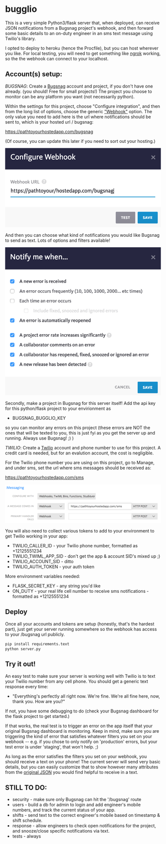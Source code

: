 # bugglio

This is a very simple Python3/flask server that, when deployed, can receive JSON notifications from a Bugsnag project's webhook, and then forward some basic details to an on-duty engineer in an sms text message using Twilio's library.

I opted to deploy to heroku (hence the Procfile), but you can host wherever you like. For local testing, you will need to get something like [ngrok](https://www.twilio.com/docs/guides/client/server#running-locally-using-ngrok) working, so the the webhook can connect to your localhost.

## Account(s) setup:

*BUGSNAG*: Create a [Bugsnag](https://www.bugsnag.com/) account and project, if you don't have one already. (you should! Free for small projects!) The project you choose to monitor can be any platform you want (not necessarily python).

Within the settings for this project, choose "Configure integration", and then from the long list of options, choose the generic ["Webhook"](https://docs.bugsnag.com/product/integrations/webhook/) option. The only value you need to add here is the url where notifications should be sent to, which is your hosted url / bugsnag:

https://pathtoyourhostedapp.com/bugsnag

(Of course, you can update this later if you need to sort out your hosting.)

![](static/images/bugsnag-webhook-url.png "Bugsnag webhook config")

And then you can choose what kind of notifications you would like Bugsnag to send as text. Lots of options and filters available!

![](static/images/bugsnag-filters.png "Bugsnag webhook filters")

Secondly, make a project in Bugsnag for this server itself! Add the api key for this python/flask project to your envirionment as

* BUGSNAG_BUGGLIO_KEY

so you can monitor any errors on this project (these errors are NOT the ones that will be texted to you, this is just fyi as you get the server up and running. Always use Bugsnag!  ;) )

*TWILIO*: Create a [Twilio](https://www.twilio.com/) account and phone number to use for this project. A credit card is needed, but for an evalution account, the cost is negligible.

For the Twilio phone number you are using on this project, go to Manage, and under sms, set the url where sms messages should be received as:

https://pathtoyourhostedapp.com/sms

![](static/images/twilio-sms-url.png "Twilio sms url")

You will also need to collect various tokens to add to your environment to get Twilio working in your app:

* TWILIO_CALLER_ID  - your Twilio phone number, formatted as +12125551234
* TWILIO_TWIML_APP_SID - don't get the app & account SID's mixed up ;)
* TWILIO_ACCOUNT_SID - ditto
* TWILIO_AUTH_TOKEN - your auth token

More environment variables needed:

* FLASK_SECRET_KEY - any string you'd like
* ON_DUTY  - your real life cell number to receive sms notifications - formatted as +12125551234

## Deploy

Once all your accounts and tokens are setup (honestly, that's the hardest part), just get your server running somewhere so the webhook has access to your /bugsnag url publicly.

```
pip install requirements.text
python server.py
```

## Try it out!

An easy test to make sure your server is working well with Twilio is to text your Twilio number from any cell phone.  You should get a generic text response every time:

* "Everything's perfectly all right now. We're fine. We're all fine here, now, thank you. How are you?"  

If not, you have some debugging to do (check your Bugsnag dashboard for the flask project to get started.)

If that works, the real test is to trigger an error on the app itself that your original Bugsnag dashboard is monitoring. Keep in mind, make sure you are triggering the kind of error that satisfies whatever filters you set on your webhook -- e.g. if you chose to only notify on 'production' errors, but your test error is under 'staging', that won't help. ;)

As long as the error satisfies the filters you set on your webhook, you should receive a text on your phone!  The current server will send very basic details, but you can easily customize that to show however many attributes from the [original JSON](https://docs.bugsnag.com/product/integrations/webhook/#json-payload) you would find helpful to receive in a text.

## STILL TO DO:

* security - make sure only Bugsnag can hit the '/bugsnag' route
* users - build a db for admin to login and add engineer's mobile numbers, and track the current status of your app.
* shifts - send text to the correct engineer's mobile based on timestamp & shift schedule.
* response - allow engineers to check open notifications for the project, and snooze/close specific notifications via text.
* tests - always
